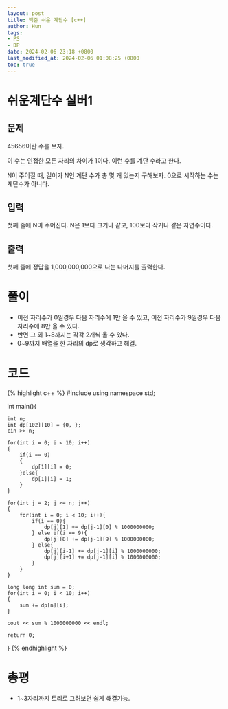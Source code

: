 ```yaml
---
layout: post
title: 백준 쉬운 계단수 [c++]
author: Hun
tags:
- PS
- DP
date: 2024-02-06 23:18 +0800
last_modified_at: 2024-02-06 01:08:25 +0800
toc: true
---
```


# 쉬운계단수 실버1

## 문제
45656이란 수를 보자.

이 수는 인접한 모든 자리의 차이가 1이다. 이런 수를 계단 수라고 한다.

N이 주어질 때, 길이가 N인 계단 수가 총 몇 개 있는지 구해보자. 0으로 시작하는 수는 계단수가 아니다.

## 입력
첫째 줄에 N이 주어진다. N은 1보다 크거나 같고, 100보다 작거나 같은 자연수이다.

## 출력
첫째 줄에 정답을 1,000,000,000으로 나눈 나머지를 출력한다.

# 풀이
- 이전 자리수가 0일경우 다음 자리수에 1만 올 수 있고, 이전 자리수가 9일경우 다음 자리수에 8만 올 수 있다.
- 반면 그 외 1~8까지는 각각 2개씩 올 수 있다.
- 0~9까지 배열을 한 자리의 dp로 생각하고 해결.

# 코드
{% highlight c++ %}
#include <iostream>
using namespace std;

int main(){

    int n;
    int dp[102][10] = {0, };
    cin >> n;

    for(int i = 0; i < 10; i++)
    {
        if(i == 0)
        {
            dp[1][i] = 0;
        }else{
            dp[1][i] = 1;
        }
    }

    for(int j = 2; j <= n; j++)
    {
        for(int i = 0; i < 10; i++){
            if(i == 0){
                dp[j][1] += dp[j-1][0] % 1000000000;
            } else if(i == 9){
                dp[j][8] += dp[j-1][9] % 1000000000;
            } else{
                dp[j][i-1] += dp[j-1][i] % 1000000000;
                dp[j][i+1] += dp[j-1][i] % 1000000000;
            }
        }
    }
    
    long long int sum = 0;
    for(int i = 0; i < 10; i++)
    {
        sum += dp[n][i];
    }

    cout << sum % 1000000000 << endl;

    return 0;
}
{% endhighlight %}

# 총평
- 1~3자리까지 트리로 그려보면 쉽게 해결가능.
